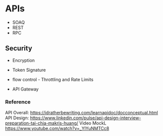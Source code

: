 # APIs

* SOAQ
* REST
* RPC

## 

## Security
* Encryption
* Token Signature
* flow control - Throttling and Rate Limits

* API Gateway


### Reference
API Overall: https://idratherbewriting.com/learnapidoc/docconceptual.html
API Design: https://www.linkedin.com/pulse/api-design-interview-preparation-tai-chia-makris-huang/
Video MockL https://www.youtube.com/watch?v=_YlYuNMTCc8